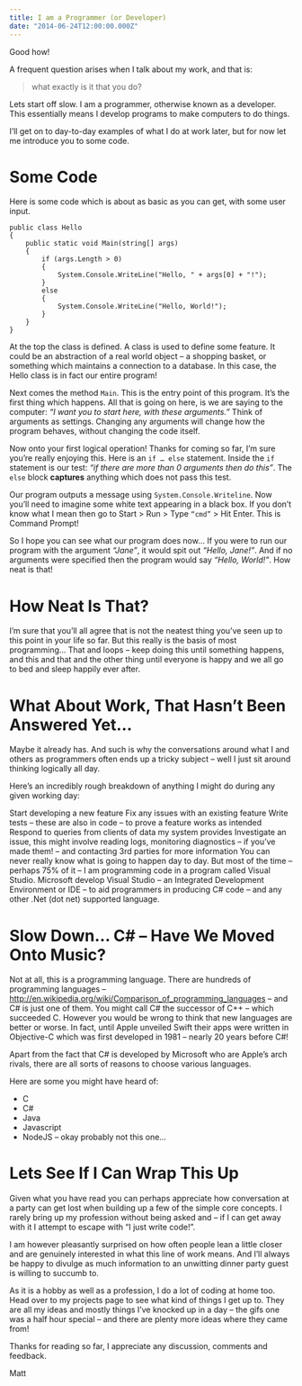 ```yaml
---
title: I am a Programmer (or Developer)
date: "2014-06-24T12:00:00.000Z"
---
```


Good how!

A frequent question arises when I talk about my work, and that is:

> what exactly is it that you do?

Lets start off slow. I am a programmer, otherwise known as a developer. This
essentially means I develop programs to make computers to do things.

I’ll get on to day-to-day examples of what I do at work later, but for now let me introduce you to some code.

# Some Code

Here is some code which is about as basic as you can get, with some user input.

```
public class Hello
{	 	
    public static void Main(string[] args)
    {
        if (args.Length > 0)
        {
            System.Console.WriteLine("Hello, " + args[0] + "!");
        }
        else
        {
            System.Console.WriteLine("Hello, World!");
        }
    }
}
```

At the top the class is defined. A class is used to define some feature. It
could be an abstraction of a real world object – a shopping basket, or something
which maintains a connection to a database. In this case, the Hello class is in
fact our entire program!

Next comes the method `Main`. This is the entry point of this program. It’s the
first thing which happens. All that is going on here, is we are saying to the
computer: *“I want you to start here, with these arguments.”* Think of arguments
as settings. Changing any arguments will change how the program behaves, without
changing the code itself.

Now onto your first logical operation! Thanks for coming so far, I’m sure you’re
really enjoying this. Here is an `if … else` statement. Inside the `if`
statement is our test: *“if there are more than 0 arguments then do this”*. The
`else` block **captures** anything which does not pass this test.

Our program outputs a message using `System.Console.Writeline`. Now you’ll need
to imagine some white text appearing in a black box. If you don’t know what I 
mean then go to Start > Run > Type `“cmd”` > Hit Enter. This is Command Prompt!

So I hope you can see what our program does now… If you were to run our program
with the argument *“Jane”*, it would spit out *“Hello, Jane!”*. And if no
arguments were specified then the program would say *“Hello, World!”*. How neat
is that!

# How Neat Is That?

I’m sure that you’ll all agree that is not the neatest thing you’ve seen up to this point in your life so far. But this really is the basis of most programming… That and loops – keep doing this until something happens, and this and that and the other thing until everyone is happy and we all go to bed and sleep happily ever after.

# What About Work, That Hasn’t Been Answered Yet…

Maybe it already has. And such is why the conversations around what I and others
as programmers often ends up a tricky subject – well I just sit around thinking
logically all day.

Here’s an incredibly rough breakdown of anything I might do during any given
working day:

Start developing a new feature
Fix any issues with an existing feature
Write tests – these are also in code – to prove a feature works as intended
Respond to queries from clients of data my system provides
Investigate an issue, this might involve reading logs, monitoring diagnostics – if you’ve made them! – and contacting 3rd parties for more information
You can never really know what is going to happen day to day. But most of the time – perhaps 75% of it – I am programming code in a program called Visual Studio. Microsoft develop Visual Studio – an Integrated Development Environment or IDE – to aid programmers in producing C# code – and any other .Net (dot net) supported language.

# Slow Down… C# – Have We Moved Onto Music?

Not at all, this is a programming language. There are hundreds of programming languages – http://en.wikipedia.org/wiki/Comparison_of_programming_languages – and C# is just one of them. You might call C# the successor of C++ – which succeeded C. However you would be wrong to think that new languages are better or worse. In fact, until Apple unveiled Swift their apps were written in Objective-C which was first developed in 1981 – nearly 20 years before C#!

Apart from the fact that C# is developed by Microsoft who are Apple’s arch rivals, there are all sorts of reasons to choose various languages.

Here are some you might have heard of:

* C
* C#
* Java
* Javascript
* NodeJS – okay probably not this one…

# Lets See If I Can Wrap This Up

Given what you have read you can perhaps appreciate how conversation at a party
can get lost when building up a few of the simple core concepts. I rarely bring
up my profession without being asked and – if I can get away with it I attempt
to escape with “I just write code!”.

I am however pleasantly surprised on how often people lean a little closer and
are genuinely interested in what this line of work means. And I’ll always be
happy to divulge as much information to an unwitting dinner party guest is
willing to succumb to.

As it is a hobby as well as a profession, I do a lot of coding at home too. Head
over to my projects page to see what kind of things I get up to. They are all my
ideas and mostly things I’ve knocked up in a day – the gifs one was a half hour
special – and there are plenty more ideas where they came from!

Thanks for reading so far, I appreciate any discussion, comments and feedback.

Matt